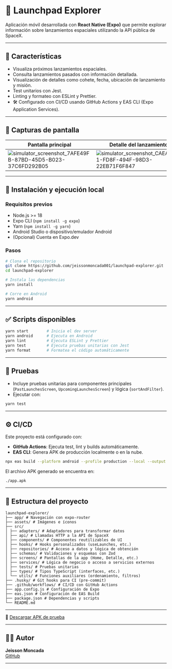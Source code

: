 # 🚀 Launchpad Explorer

Aplicación móvil desarrollada con **React Native (Expo)** que permite explorar información sobre lanzamientos espaciales utilizando la API pública de SpaceX.

---

## 📱 Características

- Visualiza próximos lanzamientos espaciales.
- Consulta lanzamientos pasados con información detallada.
- Visualización de detalles como cohete, fecha, ubicación de lanzamiento y misión.
- Test unitarios con Jest.
- Linting y formateo con ESLint y Prettier.
- 🛠️ Configurado con CI/CD usando GitHub Actions y EAS CLI (Expo Application Services).

---

## 📸 Capturas de pantalla

| Pantalla principal | Detalle del lanzamiento |
|--------------------|--------------------------|
| ![simulator_screenshot_7AFE49FB-87BD-45D5-B023-37C6FD292B05](https://github.com/user-attachments/assets/ea487bdc-c9f4-4da5-876c-2a97b742008a) | ![simulator_screenshot_CAEADCC1-FD8F-494F-98D3-22EB71F6F847](https://github.com/user-attachments/assets/f8f763f7-54dc-4ce2-b0a6-f4a512d750e5) |


---

## 🚀 Instalación y ejecución local

### Requisitos previos

- Node.js >= 18
- Expo CLI (`npm install -g expo`)
- Yarn (`npm install -g yarn`)
- Android Studio o dispositivo/emulador Android
- (Opcional) Cuenta en Expo.dev

### Pasos

```bash
# Clona el repositorio
git clone https://github.com/jeissonmoncada001/launchpad-explorer.git
cd launchpad-explorer

# Instala las dependencias
yarn install

# Corre en Android
yarn android
```

---

## ✅ Scripts disponibles

```bash
yarn start        # Inicia el dev server
yarn android      # Ejecuta en Android
yarn lint         # Ejecuta ESLint y Prettier
yarn test         # Ejecuta pruebas unitarias con Jest
yarn format       # Formatea el código automáticamente
```

---

## 🧪 Pruebas

- Incluye pruebas unitarias para componentes principales (`PastLaunchesScreen`, `UpcomingLaunchesScreen`) y lógica (`sortAndFilter`).
- Ejecutar con:
```bash
yarn test
```

---

## ⚙️ CI/CD

Este proyecto está configurado con:

- **GitHub Actions**: Ejecuta test, lint y builds automáticamente.
- **EAS CLI**: Genera APK de producción localmente o en la nube.

```bash
npx eas build --platform android --profile production --local --output app.apk
```

El archivo APK generado se encuentra en:

```
./app.apk
```
---

## 📁 Estructura del proyecto

```
launchpad-explorer/
├── app/ # Navegación con expo-router
├── assets/ # Imágenes e íconos
├── src/
│ ├── adapters/ # Adaptadores para transformar datos
│ ├── api/ # Llamadas HTTP a la API de SpaceX
│ ├── components/ # Componentes reutilizables de UI
│ ├── hooks/ # Hooks personalizados (useLaunches, etc.)
│ ├── repositories/ # Acceso a datos y lógica de obtención
│ ├── schemas/ # Validaciones y esquemas con Zod
│ ├── screens/ # Pantallas de la app (Home, Detalle, etc.)
│ ├── services/ # Lógica de negocio o acceso a servicios externos
│ ├── tests/ # Pruebas unitarias
│ ├── types/ # Tipos TypeScript (interfaces, etc.)
│ └── utils/ # Funciones auxiliares (ordenamiento, filtros)
├── .husky/ # Git hooks para CI (pre-commit)
├── .github/workflows/ # CI/CD con GitHub Actions
├── app.config.js # Configuración de Expo
├── eas.json # Configuración de EAS Build
├── package.json # Dependencias y scripts
└── README.md
```

---

📱 [Descargar APK de prueba](https://github.com/tuusuario/tu-repo/raw/main/app.apk)

---

## 👨‍💻 Autor

**Jeisson Moncada**  
[GitHub](https://github.com/jeissonmoncada001)

---
